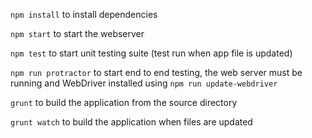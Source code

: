 ```npm install``` to install dependencies

```npm start``` to start the webserver

```npm test``` to start unit testing suite (test run when app file is updated)

```npm run protractor``` to start end to end testing, the web server must be running and WebDriver installed using ```npm run update-webdriver```

```grunt``` to build the application from the source directory

```grunt watch``` to build the application when files are updated
